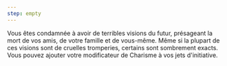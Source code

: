 ```yaml
---
step: empty
---
```

Vous êtes condamnée à avoir de terribles visions du futur, présageant la mort de vos amis, de votre famille et de vous-même. Même si la plupart de ces visions sont de cruelles tromperies, certains sont sombrement exacts. Vous pouvez ajouter votre modificateur de Charisme à vos jets d'initiative.
